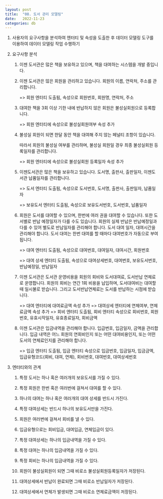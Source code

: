 ```yaml
---
layout: post
title:  "08. 도서 관리 모델링"
date:   2022-11-23
categories: db
---
```

1. 사용자의 요구사항을 분석하여 
   엔터티 및 속성을 도출한 후
   데이터 모델링 도구를 이용하여
   데이터 모델링 작업 수행하기

2. 요구사항 분석


   1) 이젠 도서관은 많은 책을 보유하고 있으며,  책을 대여하는 시스템을 개발 중입니다.

   2) 이젠 도서관은 많은 회원을 관리하고 있습니다. 회원의 이름, 연락처, 주소를 관리합니다.


        => 회원 엔터티 도출됨, 속성으로 회원번호, 회원명, 연락처, 주소


   3) 대여한 책을 3회 이상 기한 내에 반납하지 않은 회원은 불성실회원으로 등록합니다.


        => 회원 엔터티에 속성으로 불성실회원여부 속성 추가
   

   4) 불성실 회원이 되면 한달 동안 책을 대여해 주지 않는 페널티 조항이 있습니다.

      따라서 회원의 불성실 여부를 관리하며, 불성실 회원일 경우 최종 불성실회원 등록일자를 관리합니다. 


        => 회원 엔터티에 속성으로 불성실회원 등록일자 속성 추가


   5) 이젠도서관은 많은 책을 보유하고 있습니다. 도서명, 출판사, 출판일자, 이젠도서관 납품일자를 관리합니다.


        => 도서 엔터티 도출됨, 속성으로 도서번호, 도서명, 출판사, 출판일자, 납품일자

        => 보유도서 엔터티 도출됨, 속성으로 보유도서번호, 도서번호, 납품일자 


   6) 회원은 도서를 대여할 수 있으며, 한번에 여러 권을 대여할 수 있습니다.
      또한 도서별로 반납 예정일자가 다를 수도 있습니다. 회원의 실제 반납은  반납예정일과 다를 수 있어 별도로 반납일자를 관리해야 합니다. 도서 대여 일자, 대여시간을 관리해야 합니다. 도서 대여는 한번 대여를 할 때마다 대여번호가 자동으로 부여됩니다.


        => 대여 엔터티 도출됨, 속성으로 대여번호, 대여일자, 대여시간, 회원번호

        => 대여 상세 엔터티 도출됨, 속성으로 대여상세번호, 대여번호, 보유도서번호, 반납예정일, 반납일자
    

    7) 이젠 도서관은 도서관 운영비용을 회원의 회비와 도서대여료, 도서반납 연체료로 운영합니다. 회원의 회비는 연간 1회 비용을 납입하며, 도서대여비는  대여할 때 일시불로 받습니다. 그리고 도서반납연체료는 도서를 반납하는 시점에 받습니다.


        => 대여 엔터티에 대여료금액 속성 추가
        => 대여상세 엔터티에 연체여부, 연체료금액 속성 추가
        => 회비 엔터티 도출됨,
           회비 엔터티 속성으로 회비번호, 회원번호, 유효시작일자, 유효종료일자, 회비금액
    

    8) 이젠 도서관은 입금내역을 관리해야 합니다. 입급번호, 입금일자, 금액을 관리합니다. 입금 내역은 어느 회원의 연회비인지 또는 어떤 대여비용인지, 또는 어떤 도서의 연체료인지를 관리해야 합니다.


        => 입금 엔터티 도출됨, 
           입금 엔터티 속성으로 입금번호, 입금일자, 입금금액, 입급유형코드(회비, 대여, 연체),
           회비번호, 대여번호, 대여상세번호


3. 엔터티와의 관계 


   1) 특정 도서는 하나 혹은 여러개의 보유도서를 가질 수 있다.

   2) 특정 회원은 한번 혹은 여러번에 걸쳐서 대여를 할 수 있다.

   3) 하나의 대여는 하나 혹은 여러개의 대여 상세를 반드시 가진다.

   4) 특정 대여상세는 반드시 하나의 보유도서만을 가진다.

   5) 회원은 여러번에 걸쳐서 회비를 낼 수 있다.

   6) 입금유형으로는 회비입금, 대여입금, 연체입금이 있다.

   7) 특정 대여상세는 하나의 입금내역을 가질 수 있다.

   8) 특정 대여는 하나의 입금내역을 가질 수 있다. 

   9) 특정 회비는 하나의 입금내역을 가질 수 있다.

   10) 회원이 불성실회원이 되면 그때 비로소 불성실회원등록일자가 저장된다.

   11) 대여상세에서 반납이 완료되면 그때 비로소 반납일자가 저장된다.
   
   12) 대여상세에서 연체가 발생되면 그때 비로소 연체료금액이 저장된다.
   